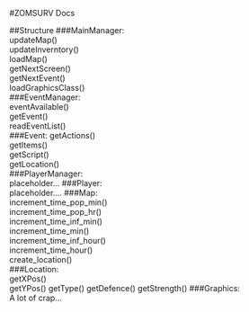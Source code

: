 #ZOMSURV Docs

##Structure
###MainManager:  
    updateMap()  
    updateInverntory()  
    loadMap()  
    getNextScreen()  
    getNextEvent()  
    loadGraphicsClass()  
###EventManager:  
    eventAvailable()  
    getEvent()  
    readEventList()  
###Event:
    getActions()  
    getItems()  
    getScript()  
    getLocation()  
###PlayerManager:  
    placeholder... 
###Player:  
    placeholder....
###Map:  
    increment_time_pop_min()  
    increment_time_pop_hr()  
    increment_time_inf_min()  
    increment_time_min()  
    increment_time_inf_hour()  
    increment_time_hour()  
    create_location()  
###Location:  
    getXPos()  
    getYPos()
    getType()
    getDefence()
    getStrength()
###Graphics:  
    A lot of crap...
